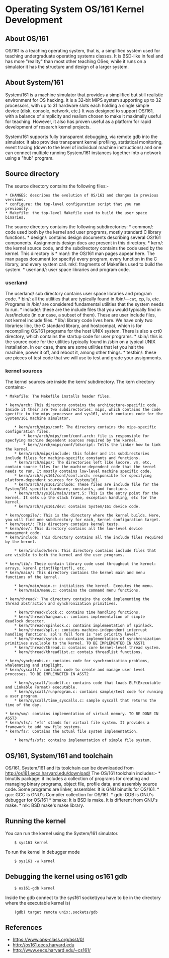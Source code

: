 # Operating System OS/161 Kernel Development

## About OS/161
OS/161 is a teaching operating system, that is, a simplified system used for teaching undergraduate operating systems classes. It is BSD-like in feel and has more "reality" than most other teaching OSes; while it runs on a simulator it has the structure and design of a larger system.

## About System/161
System/161 is a machine simulator that provides a simplified but still realistic environment for OS hacking. It is a 32-bit MIPS system supporting up to 32 processors, with up to 31 hardware slots each holding a single simple device (disk, console, network, etc.) It was designed to support OS/161, with a balance of simplicity and realism chosen to make it maximally useful for teaching. However, it also has proven useful as a platform for rapid development of research kernel projects.

System/161 supports fully transparent debugging, via remote gdb into the simulator. It also provides transparent kernel profiling, statistical monitoring, event tracing (down to the level of individual machine instructions) and one can connect multiple running System/161 instances together into a network using a "hub" program.

## Source directory
The source directory contains the following files:- 

	* CHANGES: describes the evolution of OS/161 and changes in previous versions.
	* configure: the top-level configuration script that you ran previously.
	* Makefile: the top-level Makefile used to build the user space binaries.

The source directory contains the following subdirectories:
	* common/: code used both by the kernel and user programs, mostly standard C library functions.
	* design/: contains design documents describing several OS/161 components. Assignments design docs are present in this directory.
	* kern/: the kernel source code, and the subdirectory contains the code used by the kernel. This directory is 
	* man/: the OS/161 man pages appear here. The man pages document (or specify) every program, every function in the C library, and every system call. 
	mk/: fragments of Makefiles used to build the system.
	* userland/: user space libraries and program code.
	
### userland
The userland/ sub directory contains user space libraries and program code.
	* bin/: all the utilities that are typically found in /bin/—`cat`, cp, ls, etc. Programs in /bin/ are considered fundamental utilities that the system needs to run.
	* include/: these are the include files that you would typically find in /usr/include (in our case, a subset of them). These are user include files, not kernel include files.
	* lib/: library code lives here. We have only two libraries: libc, the C standard library, and hostcompat, which is for recompiling OS/161 programs for the host UNIX system. There is also a crt0 directory, which contains the startup code for user programs.
	* sbin/: this is the source code for the utilities typically found in /sbin on a typical UNIX installation. In our case, there are some utilities that let you halt the machine, power it off, and reboot it, among other things.
	* testbin/: these are pieces of test code that we will use to test and grade your assignments.

### kernel sources
The kernel sources are inside the kern/ subdirectory. The kern directory contains:- 
	
	* Makefile: The Makefile installs header files. 
	
	* kern/arch: This directory contains the architecture-specific code. Inside it their are two subdirectories: mips, which contains the code specific to the mips processor and sys161, which contains code for the System/161 machine simulator.
		
		* kern/arch/mips/conf: The directory contains the mips-specific configuration files.
			* kern/arch/mips/conf/conf.arch: file is responsible for specfying machine dependent sources required by the kernel.
			* kern//arch/mips/conf/ldscript: Tells the linker how to link the kernel.
		* kern/arch/mips/include: this folder and its subdirectories include filess for machine-specific constants and functions. 
		* kern/arch/mips/: The directories left like locore, vm, etc, contain source files for the machine-dependent code that the kernel needs to run. It mostly contains low-level machine specific code. 
		* kern/arch/sys161/conf/conf.arch: responsible for specifying platform-dependent sources for System/161. 
		* kern/arch/sys161/include: These files are include file for the System/161 specific hardware, constants, and functions.
		* kern/arch/sys161/main/start.S: This is the entry point for the kernel. It sets up the stack frame, exception handling, etc for the kernel. 
		* kern/arch/sys161/dev: contains System/161 device code.
	
	* kern/compile/: This is the directory where the kernel builds. Here, you will find one subdirectory for each, kernel configuration target.
	* kern/test/: This directory contains kernel tests.
	* kern/dev/: This directory contains all the low-level device management code.
	* kern/include: This directory contains all the include files required by the kernel.	
		
		* kern/include/kern: This directory contains include files that are visible to both the kernel and the user programs.
	
	* kern/lib/: These contain library code used throughout the kernel: arrays, kerenl printf(kprintf), etc.
	* kern/main/: This directory contains the kernel main and menu functions of the kernel.
		
		* kern/main/main.c: initializes the kernel. Executes the menu.
		* kern/main/menu.c: contains the command menu functions.
	
	* kern/thread/: The directory contains the code implementing the thread abstraction and synchronization primitives.
		
		* kern/thread/clock.c: contains time handling functions. 
		* kern/thread/hangman.c: contains implementation of simple deadlock detector. 
		* kern/thread/spinlock.c: contains implementation of spinlock.
		* kern/thread/spl.c: contains machine-independent interrupt handling functions. spl's full form is "set priority level".
		* kern/thread/synch.c: contains implementation of synchronization primitives available to the kernel. TO BE IMPLEMENTED IN ASST1
		* kern/thread/thread.c: contains core kernel-level thread system.
		* kern/thread/threadlist.c: contais threadlist functions.
	
	* kern/synchprobs.c: contains code for synchronization problems, whalemating and stoplight.
	* kern/syscall/: contains code to create and manage user level processes. TO BE IMPLEMNETED IN ASST2
		
		* kern/syscall/loadelf.c: contains code that loads ELF(Executable and Linkable Format) executable.
		* kern/syscall/runprogram.c: contains sample/test code for running a user program.
		* kern/syscall/time_syscalls.c: sample syscall that returns the time of the day. 
	
	* kern/vm/: contains implementation of virtual memory. TO BE DONE IN ASST3
	* kern/vfs/: 'vfs' stands for virtual file system. It provides a framework to add new file systems.
	* kern/fs/: Contains the actual file system implementation.
		
		* kern/fs/sfs: contains implementation of simple file system.

## OS/161, System/161 and toolchain 
OS/161, System/161 and its toolchain can be downloaded from http://os161.eecs.harvard.edu/download/
The OS/161 toolchain includes:- 
	* binutils package: it includes a collection of programs for creating and managing binary programs, object file, profile data, and assembly source code. Some programs are linker, assembler. It is GNU binutils for OS/161.
	* gcc: GCC is GNU's Compiler collection for OS/161.
	* gdb: GDB is GNU's debugger for OS/161
	* bmake: It is BSD is make. It is different from GNU's make.
	* mk: BSD make's make library.


## Running the kernel
You can run the kernel using the System/161 simulator.
```console
	$ sys161 kernel
```
To run the kernel in debugger mode
```console
	$ sys161 -w kernel
```

## Debugging the kernel using os161 gdb
```console
	$ os161-gdb kernel
```
Inside the gdb connect to the sys161 socket(you have to be in the directory where the executable kernel is)
```console
	(gdb) target remote unix:.sockets/gdb
```

## References
* https://www.ops-class.org/asst/0/
* http://os161.eecs.harvard.edu
* http://www.eecs.harvard.edu/~cs161/
